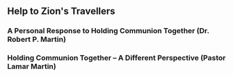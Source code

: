 ## Help to Zion's Travellers

### A Personal Response to Holding Communion Together (Dr. Robert P. Martin)

### Holding Communion Together – A Different Perspective (Pastor Lamar Martin)
